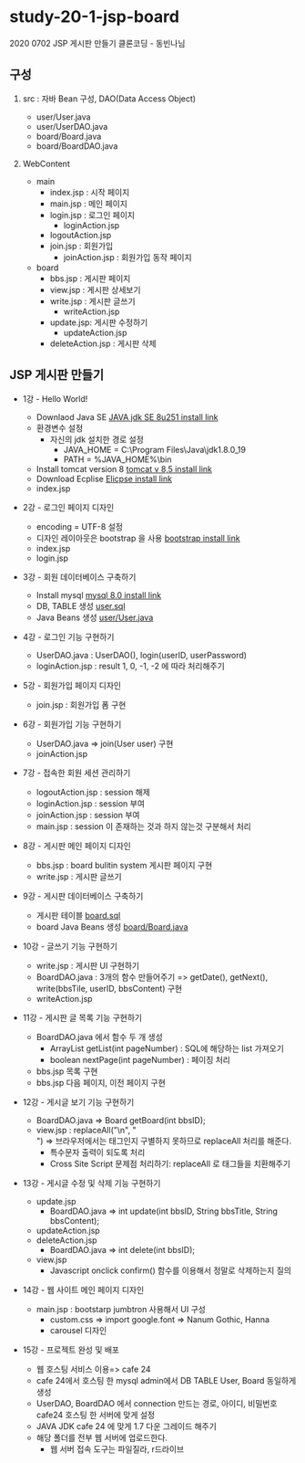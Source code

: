 # study-20-1-jsp-board
2020 0702 JSP 게시판 만들기 클론코딩 - 동빈나님 

## 구성
1. src : 자바 Bean 구성, DAO(Data Access Object) 
   * user/User.java
   * user/UserDAO.java
   * board/Board.java
   * board/BoardDAO.java

2. WebContent
   * main
      * index.jsp : 시작 페이지
      * main.jsp  : 메인 페이지
      * login.jsp : 로그인 페이지
         * loginAction.jsp 
	 * logoutAction.jsp
      * join.jsp  : 회원가입
         * joinAction.jsp : 회원가입 동작 페이지
   * board
      * bbs.jsp   : 게시판 페이지
      * view.jsp  : 게시판 상세보기 
      * write.jsp : 게시판 글쓰기
         * writeAction.jsp
      * update.jsp: 게시판 수정하기
         * updateAction.jsp
      * deleteAction.jsp : 게시판 삭제

## JSP 게시판 만들기
* 1강 - Hello World! 
   * Downlaod Java SE [JAVA jdk SE 8u251 install link](https://www.oracle.com/java/technologies/javase/javase-jdk8-downloads.html)
   * 환경변수 설정
      * 자신의 jdk 설치한 경로 설정
         * JAVA_HOME = C:\Program Files\Java\jdk1.8.0_19
         * PATH = %JAVA_HOME%\bin  
   * Install tomcat version 8 [tomcat v 8,5 install link](https://tomcat.apache.org/download-80.cgi)
   * Download Ecplise [Elicpse install link](https://www.eclipse.org/downloads/)
   * index.jsp

* 2강 - 로그인 페이지 디자인
   *  encoding = UTF-8 설정
   *  디자인 레이아웃은 bootstrap 을 사용 [bootstrap install link](http://getbootstrap.com/docs/3.3/)
   * index.jsp
   * login.jsp 
  
* 3강 - 회원 데이터베이스 구축하기
   * Install mysql [mysql 8.0 install link](https://dev.mysql.com/downloads/installer/) 
   * DB, TABLE 생성 [user.sql](https://github.com/jaedeokhan/study-20-1-jsp-board/blob/master/user.sql)
   * Java Beans 생성 [user/User.java](https://github.com/jaedeokhan/study-20-1-jsp-board/blob/master/Day0702THU_BBS/src/user/User.java)
 
* 4강 - 로그인 기능 구현하기
   * UserDAO.java : UserDAO(), login(userID, userPassword)
   * loginAction.jsp : result 1, 0, -1, -2 에 따라 처리해주기

* 5강 - 회원가입 페이지 디자인
   * join.jsp : 회원가입 폼 구현

* 6강 - 회원가입 기능 구현하기
   * UserDAO.java => join(User user) 구현
   * joinAction.jsp  

* 7강 - 접속한 회원 세션 관리하기
   * logoutAction.jsp : session 해제
   * loginAction.jsp : session 부여
   * joinAction.jsp  : session 부여
   * main.jsp : session 이 존재하는 것과 하지 않는것 구분해서 처리

* 8강 - 게시판 메인 페이지 디자인
   * bbs.jsp : board bulitin system 게시판 페이지 구현
   * write.jsp : 게시판 글쓰기

* 9강 - 게시판 데이터베이스 구축하기
   * 게시판 테이블 [board.sql](https://github.com/jaedeokhan/study-20-1-jsp-board/blob/master/board.sql)
   * board Java Beans 생성 [board/Board.java](https://github.com/jaedeokhan/study-20-1-jsp-board/blob/master/Day0702THU_BBS/src/board/Board.java)

* 10강 - 글쓰기 기능 구현하기
   * write.jsp : 게시판 UI 구현하기
   * BoardDAO.java : 3개의 함수 만들어주기 =>  getDate(), getNext(), write(bbsTile, userID, bbsContent) 구현
   * writeAction.jsp

* 11강 - 게시판 글 목록 기능 구현하기
   * BoardDAO.java 에서 함수 두 개 생성
      * ArrayList<Board> getList(int pageNumber) : SQL에 해당하는 list 가져오기
      * boolean nextPage(int pageNumber) : 페이징 처리
   * bbs.jsp 목록 구현 
   * bbs.jsp 다음 페이지, 이전 페이지 구현

* 12강 - 게시글 보기 기능 구현하기
   * BoardDAO.java => Board getBoard(int bbsID);
   * view.jsp : replaceAll("\n", "<br>") => 브라우저에서는 태그인지 구별하지 못하므로 replaceAll 처리를 해준다.
      * 특수문자 출력이 되도록 처리
      * Cross Site Script 문제점 처리하기: replaceAll 로 태그들을 치환해주기

* 13강 - 게시글 수정 및 삭제 기능 구현하기
   * update.jsp  
      * BoardDAO.java => int update(int bbsID, String bbsTitle, String bbsContent);
   * updateAction.jsp 
   * deleteAction.jsp 
      * BoardDAO.java => int delete(int bbsID);
   * view.jsp 
      * Javascript onclick confirm() 함수를 이용해서 정말로 삭제하는지 질의

* 14강 - 웹 사이트 메인 페이지 디자인
   * main.jsp : bootstarp jumbtron 사용해서 UI 구성  
      * custom.css => import google.font => Nanum Gothic, Hanna
      * carousel 디자인

* 15강 - 프로젝트 완성 및 배포
   * 웹 호스팅 서비스 이용=> cafe 24
   * cafe 24에서 호스팅 한 mysql admin에서 DB TABLE User, Board 동일하게 생성 
   * UserDAO, BoardDAO 에서 connection 만드는 경로, 아이디, 비밀번호 cafe24 호스팅 한 서버에 맞게 설정
   * JAVA JDK cafe 24 에 맞게 1.7 다운 그레이드 해주기
   * 해당 폴더를 전부 웹 서버에 업로드한다. 
      * 웹 서버 접속 도구는 파일질라, r드라이브 
